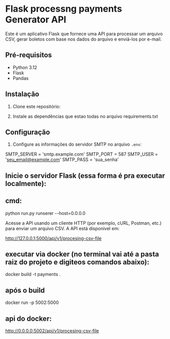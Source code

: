 

# Flask processng payments Generator API

Este é um aplicativo Flask que fornece uma API para processar um arquivo CSV, gerar boletos com base nos dados do arquivo e enviá-los por e-mail.

## Pré-requisitos

- Python 3.12
- Flask
- Pandas

## Instalação

1. Clone este repositório:

2. Instale as dependências que estao todas no arquivo requirements.txt

## Configuração

1. Configure as informações do servidor SMTP no arquivo `.env`:

SMTP_SERVER = 'smtp.example.com'
SMTP_PORT = 587
SMTP_USER = 'seu_email@example.com'
SMTP_PASS = 'sua_senha'


## Inicie o servidor Flask (essa forma é pra executar localmente):
## cmd:
python run.py runserer --host=0.0.0.0


Acesse a API usando um cliente HTTP (por exemplo, cURL, Postman, etc.) para enviar um arquivo CSV. A API está disponível em:

http://127.0.0.1:5000/api/v1/procesing-csv-file

## executar via docker (no terminal vai até a pasta raiz do projeto e digiteos comandos abaixo):

docker build -t payments .

## após o build

docker run -p 5002:5000 <nome da imagem gerada no build>

## api do docker:
http://0.0.0.0:5002/api/v1/procesing-csv-file


